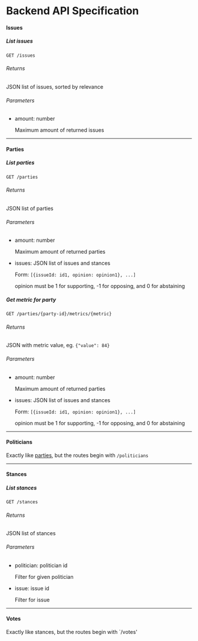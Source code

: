 # Backend API Specification

#### Issues

##### List issues
`GET /issues`

###### Returns
JSON list of issues, sorted by relevance

###### Parameters
- amount: number

  Maximum amount of returned issues

---

#### Parties

##### List parties
`GET /parties`

###### Returns
JSON list of parties

###### Parameters
- amount: number

  Maximum amount of returned parties

- issues: JSON list of issues and stances

  Form: `[{issueId: id1, opinion: opinion1}, ...]`
  
  opinion must be 1 for supporting, -1 for opposing, and 0 for abstaining


##### Get metric for party
`GET /parties/{party-id}/metrics/{metric}`

###### Returns
JSON with metric value, eg. `{"value": 84}`

###### Parameters
- amount: number

  Maximum amount of returned parties

- issues: JSON list of issues and stances

  Form: `[{issueId: id1, opinion: opinion1}, ...]`
  
  opinion must be 1 for supporting, -1 for opposing, and 0 for abstaining

---

#### Politicians

Exactly like [parties](#Parties), but the routes begin with `/politicians`

---

#### Stances

##### List stances
`GET /stances`

###### Returns
JSON list of stances

###### Parameters
- politician: politician id

  Filter for given politician

- issue: issue id

  Filter for issue

---

#### Votes

Exactly like stances, but the routes begin with `/votes'
